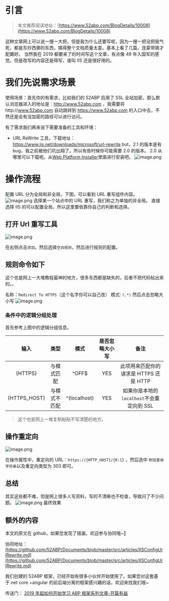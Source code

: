 # 引言

> 本文推荐阅读地址：[https://www.52abp.com/BlogDetails/10008](https://www.52abp.com/BlogDetails/10008)

这种文章网上可以说一搜一大把，但是我为什么还要写呢，因为一搜一把没把我气死，都是东抄西挪的东西，搞得整个文档质量太差。基本上看了几篇，连蒙带猜才配置好。
当然我在 2019 都要来了的时间写这个文章，有点像 49 年入国军的感觉。但是改写的内容还是得写，谁叫 IIS 还是很好用的。

# 我们先说需求场景

使用场景：首先你的有需求，比如我们的 52ABP 启用了 SSL 全站加密，那么默认浏览器进入的地址是：http://www.52abp.com ，我需要将http://www.52abp.com 自动跳转到 https://www.52abp.com 的入口中去，不然还是会有没加密的路径可以进行访问。

有了需求我们再来说下需要准备的工具和环境：

- URL ReWrite 工具，下载地址：https://www.iis.net/downloads/microsoft/url-rewrite
  but，2.1 的版本是有 bug，我之前被他们坑出翔了。所以有些时候你可能需要 2.0 的版本。
  2.0 从哪里可以下载呢。从[Web Platform Installer](https://go.microsoft.com/fwlink/?LinkID=145510)里面进行安装吧。
  ![image.png](https://upload-images.jianshu.io/upload_images/1979022-b610471b6db49d36.png)

# 操作流程

配置 URL 分为全局和非全局，下图，可以看到 URL 重写组件内容。
![image.png](https://upload-images.jianshu.io/upload_images/1979022-fe68eadf1787cd08.png)
选择某一个站点中的 URL 重写，我们称之为单独的非全局。
直接选择 IIS 的可以配置全局，所以这里要依靠你自己的判断和选择。

## 打开 Url 重写工具

![image.png](https://upload-images.jianshu.io/upload_images/1979022-39609af12b31bd73.png)

在右侧点击`添加`，然后选择`空白规则`，然后进行规则的配置。

## 规则命令如下

这个也是网上一大堆教程最神的地方，很多东西都是缺失的，后者不把代码帖出来的。。

名称：`Redirect To HTTPS`（这个名字你可以自己改）
模式: `(.*)` 然后点击忽略大小写
![image.png](https://upload-images.jianshu.io/upload_images/1979022-aedd4a01c6e509f2.png)

### 条件中的逻辑分组处理

首先参考上图中的逻辑分组信息。

|     输入     |     类型     |     模式     | 是否忽略大小写 |                   备注                    |
| :----------: | :----------: | :----------: | :------------: | :---------------------------------------: |
|   {HTTPS}    |  与模式匹配  |    ^OFF\$    |      YES       |  此项用来匹配你的请求是 HTTPS 还是 HTTP   |
| {HTTPS_HOST} | 与模式不匹配 | ^(localhost) |      YES       | 如果你是本地的`localhost`不会重定向到 SSL |

> 这个也是网上一堆复制粘贴不写清楚的地方。

## 操作重定向

![image.png](https://upload-images.jianshu.io/upload_images/1979022-16d9c66405b0ee7c.png)

在操作属性中，重定向的 URL：`https://{HTTP_HOST}/{R:1}` ，然后选中 `附加查询字符串`以及重定向类型为 303 即可。

## 总结

其实这些都不难，但是网上很多人写资料，写的不清晰也不检查，导致问了不少问题。
![image.png](https://upload-images.jianshu.io/upload_images/1979022-0a48b056a4e9ced2.png)
最终效果

## 额外的内容

本文的原文在 github，如果您发现了错漏，欢迎参与协同哦~】

协同地址：[https://github.com/52ABP/Documents/blob/master/src/articles/IISConfigUrlRewrite.md](https://github.com/52ABP/Documents/blob/master/src/articles/IISConfigUrlRewrite.md)

我们创建的 52ABP 框架，已经开始有很多小伙伴开始使用了。如果您对这套基于.net core +angular 的前后端分离的框架感兴趣的话，欢迎来找我们哦~

传送门： [2019 年起如何开始学习 ABP 框架系列文章-开篇有益](https://www.52abp.com/Wiki/52abp/latest/docs/Introduction)

